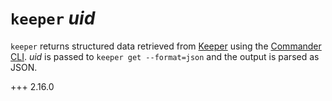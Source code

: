 # `keeper` *uid*

`keeper` returns structured data retrieved from
[Keeper](https://www.keepersecurity.com/) using the [Commander
CLI](https://docs.keeper.io/secrets-manager/commander-cli). *uid* is passed to
`keeper get --format=json` and the output is parsed as JSON.

+++ 2.16.0

